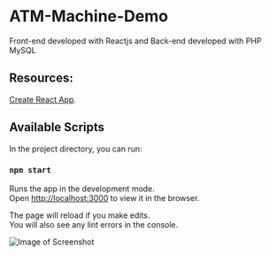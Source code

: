 # ATM-Machine-Demo
Front-end developed with Reactjs and Back-end developed with PHP MySQL 

## Resources:

[Create React App](https://github.com/facebook/create-react-app).

## Available Scripts

In the project directory, you can run:

### `npm start`

Runs the app in the development mode.<br />
Open [http://localhost:3000](http://localhost:3000) to view it in the browser.

The page will reload if you make edits.<br />
You will also see any lint errors in the console.

![Image of Screenshot](https://github.com/thepeeyoosh/ATM-Machine-Demo/blob/master/screenshot.png)



